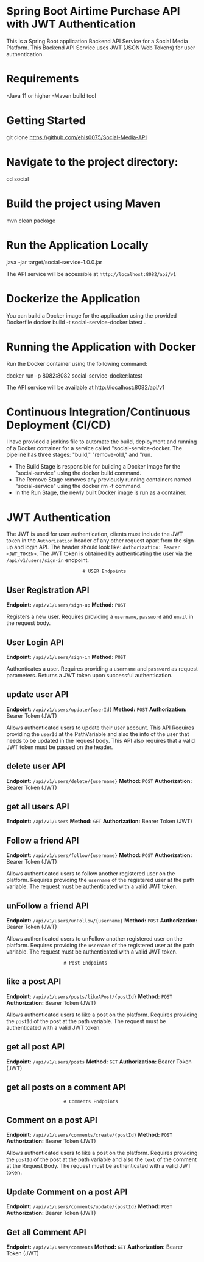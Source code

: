 # Spring Boot Airtime Purchase API with JWT Authentication
This is a Spring Boot application Backend API Service for a Social Media Platform. This Backend API Service uses JWT (JSON Web Tokens) for user authentication.

# Requirements
-Java 11 or higher
-Maven build tool

# Getting Started
git clone https://github.com/ehis0075/Social-Media-API

# Navigate to the project directory:
cd social

# Build the project using Maven
mvn clean package

# Run the Application Locally
java -jar target/social-service-1.0.0.jar

The API service will be accessible at `http://localhost:8082/api/v1`

# Dockerize the Application
You can build a Docker image for the application using the provided Dockerfile
docker build -t social-service-docker:latest .

# Running the Application with Docker
Run the Docker container using the following command:

docker run -p 8082:8082 social-service-docker:latest

The API service will be available at http://localhost:8082/api/v1

# Continuous Integration/Continuous Deployment (CI/CD)
I have provided a jenkins file to automate the build, deployment and running of a Docker container for a service called "social-service-docker.
The pipeline has three stages: "build," "remove-old," and "run.

- The Build Stage is responsible for building a Docker image for the "social-service" using the docker build command.
- The Remove Stage removes any previously running containers named "social-service" using the docker rm -f command.
- In the Run Stage, the newly built Docker image is run as a container.


# JWT Authentication

The JWT is used for user authentication, clients must include the JWT token in the `Authorization` header of any other request apart from the sign-up and login API. 
The header should look like: `Authorization: Bearer <JWT_TOKEN>`. The JWT token is obtained by authenticating the user via the `/api/v1/users/sign-in` endpoint.


                                # USER Endpoints
## User Registration API

**Endpoint:** `/api/v1/users/sign-up`
**Method:** `POST`

Registers a new user. Requires providing a `username`, `password` and `email` in the request body.


## User Login API

**Endpoint:** `/api/v1/users/sign-in`
**Method:** `POST`

Authenticates a user. Requires providing a `username` and `password` as request parameters. Returns a JWT token upon successful authentication.


## update user API

**Endpoint:** `/api/v1/users/update/{userId}`
**Method:** `POST`
**Authorization:** Bearer Token (JWT)

Allows authenticated users to update their user account. This API Requires providing the `userId` at the PathVariable and also the info of the user that needs to be updated in the request body. 
This API also requires that a valid JWT token must be passed on the header.


## delete user API

**Endpoint:** `/api/v1/users/delete/{username}`
**Method:** `POST`
**Authorization:** Bearer Token (JWT)


## get all users API

**Endpoint:** `/api/v1/users`
**Method:** `GET`
**Authorization:** Bearer Token (JWT)


## Follow a friend API

**Endpoint:** `/api/v1/users/follow/{username}`
**Method:** `POST`
**Authorization:** Bearer Token (JWT)

Allows authenticated users to follow another registered user on the platform. Requires providing the `username` of the registered user at the path variable. The request must be authenticated with a valid JWT token.


## unFollow a friend API
**Endpoint:** `/api/v1/users/unFollow/{username}`
**Method:** `POST`
**Authorization:** Bearer Token (JWT)

Allows authenticated users to unFollow another registered user on the platform. Requires providing the `username` of the registered user at the path variable. The request must be authenticated with a valid JWT token.



                         # Post Endpoints

## like a post API

**Endpoint:** `/api/v1/users/posts/likeAPost/{postId}`
**Method:** `POST`
**Authorization:** Bearer Token (JWT)

Allows authenticated users to like a post on the platform. Requires providing the `postId` of the post at the path variable. The request must be authenticated with a valid JWT token.


## get all post API

**Endpoint:** `/api/v1/users/posts`
**Method:** `GET`
**Authorization:** Bearer Token (JWT)


## get all posts on a comment API


                         # Comments Endpoints

## Comment on a post API

**Endpoint:** `/api/v1/users/comments/create/{postId}`
**Method:** `POST`
**Authorization:** Bearer Token (JWT)

Allows authenticated users to like a post on the platform. Requires providing the `postId` of the post at the path variable and also the `text` of the comment at the Request Body. The request must be authenticated with a valid JWT token.

## Update Comment on a post API

**Endpoint:** `/api/v1/users/comments/update/{postId}`
**Method:** `POST`
**Authorization:** Bearer Token (JWT)

## Get all Comment API

**Endpoint:** `/api/v1/users/comments`
**Method:** `GET`
**Authorization:** Bearer Token (JWT)

